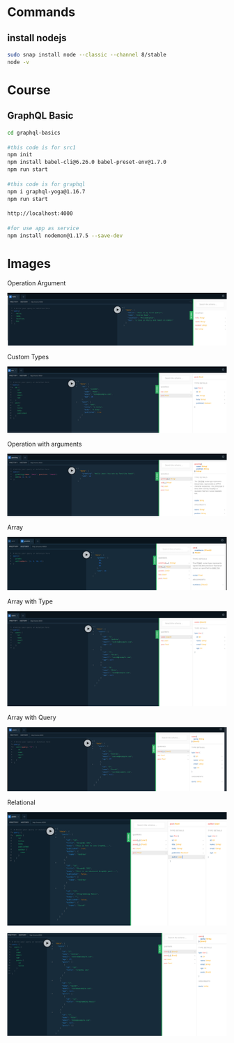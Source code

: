 # Commands

## install nodejs

```bash
sudo snap install node --classic --channel 8/stable
node -v
```

# Course 

## GraphQL Basic

```bash
cd graphql-basics

#this code is for src1
npm init
npm install babel-cli@6.26.0 babel-preset-env@1.7.0
npm run start

#this code is for graphql
npm i graphql-yoga@1.16.7
npm run start

http://localhost:4000

#for use app as service
npm install nodemon@1.17.5 --save-dev
```

# Images

Operation Argument

![Operation Argument](./img/Operation_Argument.png)

Custom Types

![Custom Types](./img/custom_types.png)

Operation with arguments

![Operation with arguments](./img/Operation_With_Arguments.png)

Array

![Array](./img/array.png)

Array with Type

![Array with Type](./img/array_user.png)

Array with Query

![Array with Query](./img/array_user_query.png)

Relational

![Relational 1](./img/Relational_1.png)

![Relational 2](./img/Relational_2.png)